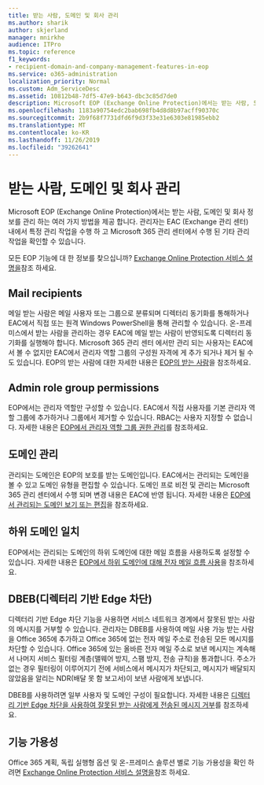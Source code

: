 ```yaml
---
title: 받는 사람, 도메인 및 회사 관리
ms.author: sharik
author: skjerland
manager: mnirkhe
audience: ITPro
ms.topic: reference
f1_keywords:
- recipient-domain-and-company-management-features-in-eop
ms.service: o365-administration
localization_priority: Normal
ms.custom: Adm_ServiceDesc
ms.assetid: 10812b48-7df5-47e9-b643-dbc3c85d7de0
description: Microsoft EOP (Exchange Online Protection)에서는 받는 사람, 도메인 및 회사 정보를 관리 하는 여러 가지 방법을 제공 합니다. 관리자는 EAC (Exchange 관리 센터) 내에서 특정 관리 작업을 수행 하 고 Microsoft 365 관리 센터에서 수행 된 기타 관리 작업을 확인할 수 있습니다.
ms.openlocfilehash: 1183a90754edc2bab698fb4d8d8b97acff90370c
ms.sourcegitcommit: 2b9f68f7731dfd6f9d3f33e31e6303e81985ebb2
ms.translationtype: MT
ms.contentlocale: ko-KR
ms.lasthandoff: 11/26/2019
ms.locfileid: "39262641"
---
```

# <a name="recipient-domain-and-company-management"></a>받는 사람, 도메인 및 회사 관리

Microsoft EOP (Exchange Online Protection)에서는 받는 사람, 도메인 및 회사 정보를 관리 하는 여러 가지 방법을 제공 합니다. 관리자는 EAC (Exchange 관리 센터) 내에서 특정 관리 작업을 수행 하 고 Microsoft 365 관리 센터에서 수행 된 기타 관리 작업을 확인할 수 있습니다.
  
모든 EOP 기능에 대 한 정보를 찾으십니까? [Exchange Online Protection 서비스 설명을](exchange-online-protection-service-description.md)참조 하세요.
  
## <a name="mail-recipients"></a>Mail recipients

메일 받는 사람은 메일 사용자 또는 그룹으로 분류되며 디렉터리 동기화를 통해하거나 EAC에서 직접 또는 원격 Windows PowerShell을 통해 관리할 수 있습니다. 온-프레미스에서 받는 사람을 관리하는 경우 EAC에 메일 받는 사람이 반영되도록 디렉터리 동기화를 실행해야 합니다. Microsoft 365 관리 센터 에서만 관리 되는 사용자는 EAC에서 볼 수 없지만 EAC에서 관리자 역할 그룹의 구성원 자격에 게 추가 되거나 제거 될 수도 있습니다. EOP의 받는 사람에 대한 자세한 내용은 [EOP의 받는 사람](https://go.microsoft.com/fwlink/p/?LinkId=280011)을 참조하세요.
  
## <a name="admin-role-group-permissions"></a>Admin role group permissions

EOP에서는 관리자 역할만 구성할 수 있습니다. EAC에서 직접 사용자를 기본 관리자 역할 그룹에 추가하거나 그룹에서 제거할 수 있습니다. RBAC는 사용자 지정할 수 없습니다. 자세한 내용은 [EOP에서 관리자 역할 그룹 권한 관리](https://go.microsoft.com/fwlink/p/?LinkId=282238)를 참조하세요.
  
## <a name="domain-management"></a>도메인 관리

관리되는 도메인은 EOP의 보호를 받는 도메인입니다. EAC에서는 관리되는 도메인을 볼 수 있고 도메인 유형을 편집할 수 있습니다. 도메인 프로 비전 및 관리는 Microsoft 365 관리 센터에서 수행 되며 변경 내용은 EAC에 반영 됩니다. 자세한 내용은 [EOP에서 관리되는 도메인 보기 또는 편집](https://go.microsoft.com/fwlink/p/?LinkId=282239)을 참조하세요.
  
## <a name="match-subdomains"></a>하위 도메인 일치

EOP에서는 관리되는 도메인의 하위 도메인에 대한 메일 흐름을 사용하도록 설정할 수 있습니다. 자세한 내용은 [EOP에서 하위 도메인에 대해 전자 메일 흐름 사용](https://go.microsoft.com/fwlink/p/?LinkId=397213)을 참조하세요. 
  
## <a name="directory-based-edge-blocking-dbeb"></a>DBEB(디렉터리 기반 Edge 차단)

디렉터리 기반 Edge 차단 기능을 사용하면 서비스 네트워크 경계에서 잘못된 받는 사람의 메시지를 거부할 수 있습니다. 관리자는 DBEB를 사용하여 메일 사용 가능 받는 사람을 Office 365에 추가하고 Office 365에 없는 전자 메일 주소로 전송된 모든 메시지를 차단할 수 있습니다. Office 365에 있는 올바른 전자 메일 주소로 보낸 메시지는 계속해서 나머지 서비스 필터링 계층(맬웨어 방지, 스팸 방지, 전송 규칙)을 통과합니다. 주소가 없는 경우 필터링이 이루어지기 전에 서비스에서 메시지가 차단되고, 메시지가 배달되지 않았음을 알리는 NDR(배달 못 함 보고서)이 보낸 사람에게 보냅니다. 
  
DBEB를 사용하려면 일부 사용자 및 도메인 구성이 필요합니다. 자세한 내용은 [디렉터리 기반 Edge 차단을 사용하여 잘못된 받는 사람에게 전송된 메시지 거부](https://go.microsoft.com/fwlink/p/?LinkId=390676)를 참조하세요.
  
## <a name="feature-availability"></a>기능 가용성

Office 365 계획, 독립 실행형 옵션 및 온-프레미스 솔루션 별로 기능 가용성을 확인 하려면 [Exchange Online Protection 서비스 설명을](exchange-online-protection-service-description.md)참조 하세요.
